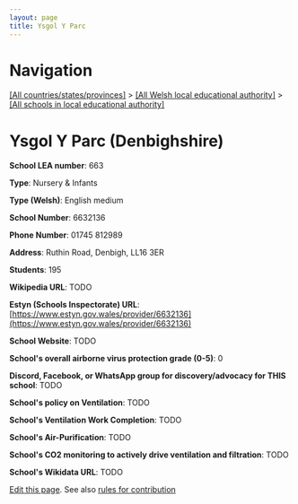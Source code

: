 ```yaml
---
layout: page
title: Ysgol Y Parc
---
```

# Navigation

[[All countries/states/provinces]](../../..) > [[All Welsh local educational authority]](../..) > [[All schools in local educational authority]](..)

# Ysgol Y Parc (Denbighshire)

**School LEA number**: 663

**Type**: Nursery & Infants

**Type (Welsh)**: English medium

**School Number**: 6632136

**Phone Number**: 01745 812989

**Address**: Ruthin Road, Denbigh, LL16 3ER

**Students**: 195

**Wikipedia URL**: TODO

**Estyn (Schools Inspectorate) URL**: [https://www.estyn.gov.wales/provider/6632136](https://www.estyn.gov.wales/provider/6632136)

**School Website**: TODO

**School's overall airborne virus protection grade (0-5)**: 0

**Discord, Facebook, or WhatsApp group for discovery/advocacy for THIS school**: TODO

**School's policy on Ventilation**: TODO

**School's Ventilation Work Completion**: TODO

**School's Air-Purification**: TODO

**School's CO2 monitoring to actively drive ventilation and filtration**: TODO

**School's Wikidata URL**: TODO




[Edit this page](https://github.com/VentilationProject/Wales/edit/prif/./Denbighshire/Ysgol_Y_Parc.md). See also [rules for contribution](../../../contribution-rules/)